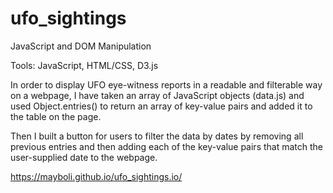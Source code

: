 # ufo_sightings

JavaScript and DOM Manipulation

Tools: JavaScript, HTML/CSS, D3.js

In order to display UFO eye-witness reports in a readable and filterable way on a webpage, I have taken an array of JavaScript objects (data.js) and used Object.entries() to return an array of key-value pairs and added it to the table on the page. 

Then I built a button for users to filter the data by dates by removing all previous entries and then adding each of the key-value pairs that match the user-supplied date to the webpage. 

https://mayboli.github.io/ufo_sightings.io/